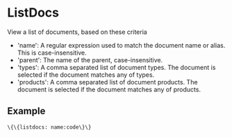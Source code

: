 ListDocs
========

View a list of documents, based on these criteria

-   'name': A regular expression used to match the document name or
    alias. This is case-insensitive.
-   'parent': The name of the parent, case-insensitive.
-   'types': A comma separated list of document types. The document is
    selected if the document matches any of types.
-   'products': A comma separated list of document products. The
    document is selected if the document matches any of products.

Example
-------

~~~~ {.sourceCode .python}
\{\{listdocs: name:code\}\}
~~~~
